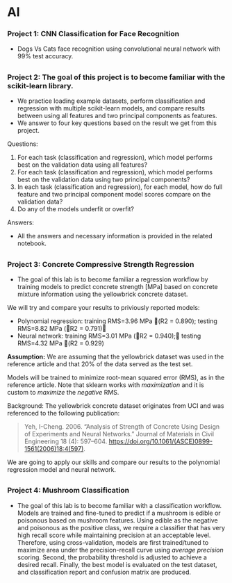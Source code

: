 # AI
### Project 1: CNN Classification for Face Recognition 
* Dogs Vs Cats face recognition using convolutional neural network with 99% test accuracy.
##
### Project 2: The goal of this project is to become familiar with the scikit-learn library.
* We practice loading example datasets, perform classification and regression with multiple scikit-learn models, and compare results between using all features and two principal components as features.
* We answer to four key questions based on the result we get from this project.

Questions:
1. For each task (classification and regression), which model performs best on the validation data using all features?
2. For each task (classification and regression), which model performs best on the validation data using two principal components?
3. In each task (classification and regression), for each model, how do full feature and two principal component model scores compare on the validation data?
4. Do any of the models underfit or overfit? 

Answers:
* All the answers and necessary information is provided in the related notebook.
##
### Project 3: Concrete Compressive Strength Regression
* The goal of this lab is to become familiar a regression workflow by training models to predict concrete strength \[MPa\] based on concrete mixture information using the yellowbrick concrete dataset.

We will try and compare your results to priviously reported models:
- Polynomial regression: training RMS=3.96 MPa 􏰀(R2 = 0.890); testing RMS=8.82 MPa (􏰀R2 = 0.791)􏰁 
- Neural network: training RMS=3.01 MPa (􏰀R2 = 0.940);􏰁 testing RMS=4.32 MPa 􏰀(R2 = 0.929)

**Assumption:** We are assuming that the yellowbrick dataset was used in the reference article and that 20% of the data served as the test set.

Models will be trained to minimize root-mean squared error (RMS), as in the reference article. Note that sklearn works with *maximization* and it is custom to *maximize* the *negative* RMS.

Background: The yellowbrick concrete dataset originates from UCI and was referenced to the following publication:
>Yeh, I-Cheng. 2006. “Analysis of Strength of Concrete Using Design of Experiments and Neural Networks.” Journal of Materials in Civil Engineering 18 (4): 597–604. https://doi.org/10.1061/(ASCE)0899-1561(2006)18:4(597).

We are going to apply our skills and compare our results to the polynomial regression model and neural network.
##
### Project 4: Mushroom Classification
* The goal of this lab is to become familiar with a classification workflow. Models are trained and fine-tuned to predict if a mushroom is edible or poisonous based on mushroom features. Using edible as the negative and poisonous as the positive class, we require a classifier that has very high recall score while maintaining precision at an acceptable level. Therefore, using cross-validation, models are first trained/tuned to maximize area under the precision-recall curve using *average precision* scoring. Second, the probability threshold is adjusted to achieve a desired recall. Finally, the best model is evaluated on the test dataset, and classification report and confusion matrix are produced.
##
